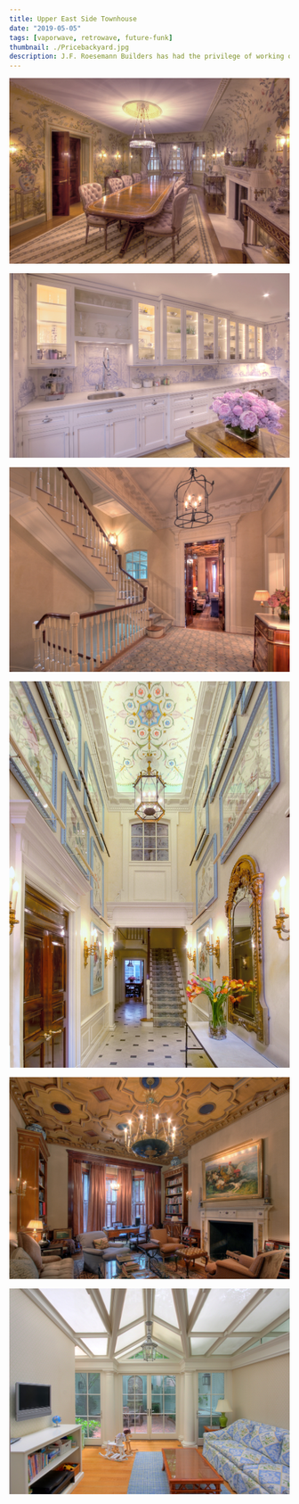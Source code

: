 ```yaml
---
title: Upper East Side Townhouse
date: "2019-05-05"
tags: [vaporwave, retrowave, future-funk]
thumbnail: ./Pricebackyard.jpg
description: J.F. Roesemann Builders has had the privilege of working on this fine home for the past three Owners. We performed extensive renovations with Eric Smith Architects for the Getty family and later with the decorator Howard Slatkin. This historical home was restored from a multifamily back to the originally designed single family home, creating a true oasis in the center of New York’s Upper East Side. J.F. Roesemann Builders continues to provide the Owner maintenance and care to this historical landmarked home.
---
```


<div class="kg-card kg-image-card kg-width-wide">

![Clean lines](./Pricediningroom.jpg)

![Clean lines](./Pricekitchencabinets.jpg)

![Clean lines](./Pricestair-landing.jpg)

![Clean lines](./Priceentry.jpg)

![Clean lines](./Priceden1.jpg)

![Clean lines](./Pricebackyardtvrm.jpg)

</div>
